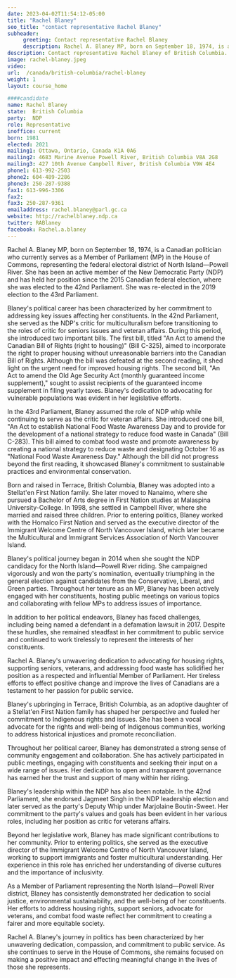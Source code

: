 ```yaml
---
date: 2023-04-02T11:54:12-05:00
title: "Rachel Blaney"
seo_title: "contact representative Rachel Blaney"
subheader:
     greeting: Contact representative Rachel Blaney
     description: Rachel A. Blaney MP, born on September 18, 1974, is a Canadian politician who currently serves as a Member of Parliament (MP) in the House of Commons, representing the federal electoral district of North Island—Powell River. She has been an active member of the New Democratic Party (NDP) and has held her position since the 2015 Canadian federal election, where she was elected to the 42nd Parliament. She was re-elected in the 2019 election to the 43rd Parliament.
description: Contact representative Rachel Blaney of British Columbia. Contact information for Rachel Blaney includes email address, phone number, and mailing address.
image: rachel-blaney.jpeg
video:
url:  /canada/british-columbia/rachel-blaney
weight: 1
layout: course_home

####candidate
name: Rachel Blaney
state:	British Columbia
party:	NDP
role: Representative
inoffice: current
born: 1981
elected: 2021
mailing1: Ottawa, Ontario, Canada K1A 0A6
mailing2: 4683 Marine Avenue Powell River, British Columbia V8A 2G8
mailing3: 427 10th Avenue Campbell River, British Columbia V9W 4E4
phone1: 613-992-2503
phone2: 604-489-2286
phone3: 250-287-9388
fax1: 613-996-3306
fax2:  
fax3: 250-287-9361
emailaddress: rachel.blaney@parl.gc.ca
website: http://rachelblaney.ndp.ca
twitter: RABlaney
facebook: Rachel.a.blaney
---
```


Rachel A. Blaney MP, born on September 18, 1974, is a Canadian politician who currently serves as a Member of Parliament (MP) in the House of Commons, representing the federal electoral district of North Island—Powell River. She has been an active member of the New Democratic Party (NDP) and has held her position since the 2015 Canadian federal election, where she was elected to the 42nd Parliament. She was re-elected in the 2019 election to the 43rd Parliament.

Blaney's political career has been characterized by her commitment to addressing key issues affecting her constituents. In the 42nd Parliament, she served as the NDP's critic for multiculturalism before transitioning to the roles of critic for seniors issues and veteran affairs. During this period, she introduced two important bills. The first bill, titled "An Act to amend the Canadian Bill of Rights (right to housing)" (Bill C-325), aimed to incorporate the right to proper housing without unreasonable barriers into the Canadian Bill of Rights. Although the bill was defeated at the second reading, it shed light on the urgent need for improved housing rights. The second bill, "An Act to amend the Old Age Security Act (monthly guaranteed income supplement)," sought to assist recipients of the guaranteed income supplement in filing yearly taxes. Blaney's dedication to advocating for vulnerable populations was evident in her legislative efforts.

In the 43rd Parliament, Blaney assumed the role of NDP whip while continuing to serve as the critic for veteran affairs. She introduced one bill, "An Act to establish National Food Waste Awareness Day and to provide for the development of a national strategy to reduce food waste in Canada" (Bill C-283). This bill aimed to combat food waste and promote awareness by creating a national strategy to reduce waste and designating October 16 as "National Food Waste Awareness Day." Although the bill did not progress beyond the first reading, it showcased Blaney's commitment to sustainable practices and environmental conservation.

Born and raised in Terrace, British Columbia, Blaney was adopted into a Stellat'en First Nation family. She later moved to Nanaimo, where she pursued a Bachelor of Arts degree in First Nation studies at Malaspina University-College. In 1998, she settled in Campbell River, where she married and raised three children. Prior to entering politics, Blaney worked with the Homalco First Nation and served as the executive director of the Immigrant Welcome Centre of North Vancouver Island, which later became the Multicultural and Immigrant Services Association of North Vancouver Island.

Blaney's political journey began in 2014 when she sought the NDP candidacy for the North Island—Powell River riding. She campaigned vigorously and won the party's nomination, eventually triumphing in the general election against candidates from the Conservative, Liberal, and Green parties. Throughout her tenure as an MP, Blaney has been actively engaged with her constituents, hosting public meetings on various topics and collaborating with fellow MPs to address issues of importance.

In addition to her political endeavors, Blaney has faced challenges, including being named a defendant in a defamation lawsuit in 2017. Despite these hurdles, she remained steadfast in her commitment to public service and continued to work tirelessly to represent the interests of her constituents.

Rachel A. Blaney's unwavering dedication to advocating for housing rights, supporting seniors, veterans, and addressing food waste has solidified her position as a respected and influential Member of Parliament. Her tireless efforts to effect positive change and improve the lives of Canadians are a testament to her passion for public service.

Blaney's upbringing in Terrace, British Columbia, as an adoptive daughter of a Stellat'en First Nation family has shaped her perspective and fueled her commitment to Indigenous rights and issues. She has been a vocal advocate for the rights and well-being of Indigenous communities, working to address historical injustices and promote reconciliation.

Throughout her political career, Blaney has demonstrated a strong sense of community engagement and collaboration. She has actively participated in public meetings, engaging with constituents and seeking their input on a wide range of issues. Her dedication to open and transparent governance has earned her the trust and support of many within her riding.

Blaney's leadership within the NDP has also been notable. In the 42nd Parliament, she endorsed Jagmeet Singh in the NDP leadership election and later served as the party's Deputy Whip under Marjolaine Boutin-Sweet. Her commitment to the party's values and goals has been evident in her various roles, including her position as critic for veterans affairs.

Beyond her legislative work, Blaney has made significant contributions to her community. Prior to entering politics, she served as the executive director of the Immigrant Welcome Centre of North Vancouver Island, working to support immigrants and foster multicultural understanding. Her experience in this role has enriched her understanding of diverse cultures and the importance of inclusivity.

As a Member of Parliament representing the North Island—Powell River district, Blaney has consistently demonstrated her dedication to social justice, environmental sustainability, and the well-being of her constituents. Her efforts to address housing rights, support seniors, advocate for veterans, and combat food waste reflect her commitment to creating a fairer and more equitable society.

Rachel A. Blaney's journey in politics has been characterized by her unwavering dedication, compassion, and commitment to public service. As she continues to serve in the House of Commons, she remains focused on making a positive impact and effecting meaningful change in the lives of those she represents.
